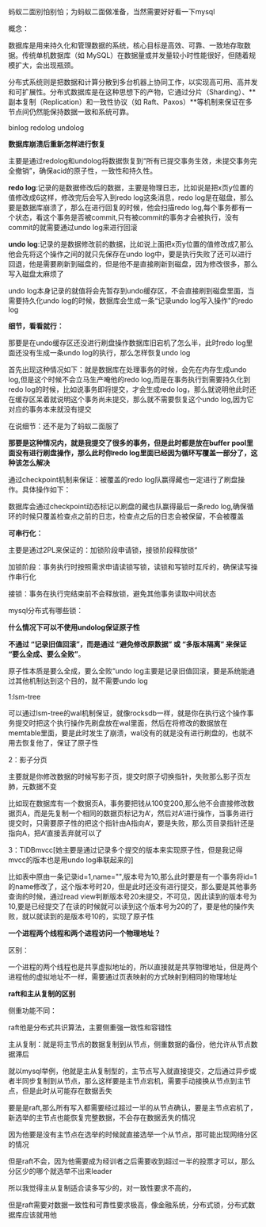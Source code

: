蚂蚁二面别怕别怕；为蚂蚁二面做准备，当然需要好好看一下mysql

概念：

数据库是用来持久化和管理数据的系统，核心目标是高效、可靠、一致地存取数据。传统单机数据库（如 MySQL）在数据量或并发量较小时性能很好，但随着规模扩大，会出现瓶颈。

分布式系统则是把数据和计算分散到多台机器上协同工作，以实现高可用、高并发和可扩展性。分布式数据库是在这种思想下的产物，它通过分片（Sharding）、**副本复制（Replication）和一致性协议（如 Raft、Paxos）**等机制来保证在多节点间仍然能保持数据一致和系统可靠。

binlog redolog undolog

**数据库崩溃后重新怎样进行恢复**

主要是通过redolog和undolog将数据恢复到“所有已提交事务生效，未提交事务完全撤销”，确保acid的原子性，一致性和持久性。

**redo log**:记录的是数据修改后的数据，主要是物理日志，比如说是把x页y位置的值修改成6这样，修改完后会写入到redo log这条消息，redo log是在磁盘，那么要是数据库崩溃了，那么在进行回复的时候，他会扫描redo log,每个事务都有一个状态，看这个事务是否被commit,只有被commit的事务才会被执行，没有commit的就需要通过undo log来进行回滚

**undo log**:记录的是数据修改前的数据，比如说上面把x页y位置的值修改成7,那么他会先将这个操作之间的就只先保存在undo log中，要是执行失败了还可以进行回退，他是需要刷新到磁盘的，但是他不是直接刷新到磁盘，因为修改很多，那么写入磁盘太麻烦了

undo log本身记录的就值将会先暂存到undo缓存区，不会直接刷到磁盘里面，当需要持久化undo log的时候，数据库会生成一条“记录undo log写入操作"的redo log

**细节，看看就行：**

那要是在undo缓存区还没进行刷盘操作数据库旧宕机了怎么半，此时redo log里面还没有生成一条undo log的执行，那么怎样恢复undo log

首先出现这种情况如下：就是数据库在处理事务的时候，会先在内存生成undo log,但是这个时候不会立马生产唵他的redo log,而是在事务执行到需要持久化到redo log的时候，比如说事务即将提交，才会生成redo log，那么就说明他此时还在缓存区呆着就说明这个事务尚未提交，那么就不需要恢复这个undo log,因为它对应的事务本来就没有提交

在说细节：还不是为了蚂蚁二面服了

**那要是这种情况内，就是我提交了很多的事务，但是此时都是放在buffer pool里面没有进行刷盘操作，那么此时你redo log里面已经因为循环写覆盖一部分了，这种该怎么解决**

通过checkpoint机制来保证：被覆盖的redo log队赢得藏也一定进行了刷盘操作。具体操作如下：

数据库会通过checkpoint动态标记以刷盘的藏也队赢得最后一条redo log,确保循环的时候只覆盖检查点之前的日志，检查点之后的日志会被保留，不会被覆盖

**可串行化：**

主要是通过2PL来保证的：加锁阶段申请锁，接锁阶段释放锁“

加锁阶段：事务执行时按照需求申请读锁写锁，读锁和写锁时互斥的，确保读写操作串行化

接锁：事务在执行完结束前不会释放锁，避免其他事务读取中间状态

mysql分布式有哪些锁：

**什么情况下可以不使用undolog保证原子性**

**不通过 “记录旧值回滚”，而是通过 “避免修改原数据” 或 “多版本隔离” 来保证 “要么全成、要么全败”**。

原子性本质是要么全成，要么全败“undo log主要是记录旧值回滚，要是系统能通过其他机制达到这个目的，就不需要undo log

1:lsm-tree

可以通过lsm-tree的wal机制保证，就像rocksdb一样，就是你在执行这个操作事务提交时把这个执行操作先刷盘放在wal里面，然后在将修改的数据放在memtable里面，要是此时发生了崩溃，wal没有的就是没有进行刷盘的，也就不用去恢复他了，保证了原子性

2：影子分页

主要就是你修改数据的时候写影子页，提交时原子切换指针，失败那么影子页左肺，元数据不变

比如现在数据库有一个数据页A，事务要把钱从100变200,那么他不会直接修改数据页A，而是先复制一个相同的数据页标记为A‘，然后对A’进行操作，当事务进行提交时，只需要原子性的把这个指针由A指向A‘，要是失败，那么页目录指针还是指向A，把A’直接丢弃就可以了

3：TIDBmvcc[她主要是通过记录多个提交的版本来实现原子性，但是我记得mvcc的版本也是用undo log串联起来的]

比如表中原由一条记录id=1,name="",版本号为10,那么此时要是有一个事务将id=1的name修改了，这个版本号时20，但是此时还没有进行提交，那么要是其他事务查询的时候，通过read view判断版本号20未提交，不可见，因此读到的版本号为10,要是已经提交了在读的时候就可以读到这个版本号为20的了，要是他的操作失败，就以就读到的是版本号10的，实现了原子性



**一个进程两个线程和两个进程访问一个物理地址？**

区别：

一个进程的两个线程也是共享虚拟地址的，所以直接就是共享物理地址，但是两个进程他的虚拟地址不一样，需要通过页表映射的方式映射到相同的物理地址

**raft和主从复制的区别**

侧重功能不同：

raft他是分布式共识算法，主要侧重强一致性和容错性

主从复制：就是将主节点的数据复制到从节点，侧重数据的备份，他允许从节点数据滞后

就以mysql举例，他就是主从复制型的，主节点写入就直接提交，之后通过异步或者半同步复制到从节点，那么这样要是主节点宕机，需要手动接换从节点到主节点，但是此时从可能存在数据丢失

要是是raft,那么所有写入都需要经过超过一半的从节点确认，要是主节点宕机了，新选举的主节点也能恢复完整数据，不会存在数据丢失的情况

因为他要是没有主节点在选举的时候就直接选举一个从节点，那可能出现网络分区的情况

但是raft不会，因为他需要成为经训者之后需要收到超过一半的投票才可以，那么分区少的哪个就选举不出来leader

所以我觉得主从复制适合读多写少的，对一致性要求不高的，

但是raft需要对数据一致性和可靠性要求极高，像金融系统，分布式锁，分布式数据库应该就用他



















